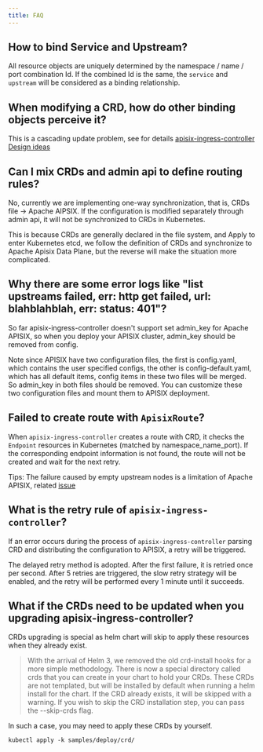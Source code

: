 ```yaml
---
title: FAQ
---
```


<!--
#
# Licensed to the Apache Software Foundation (ASF) under one or more
# contributor license agreements.  See the NOTICE file distributed with
# this work for additional information regarding copyright ownership.
# The ASF licenses this file to You under the Apache License, Version 2.0
# (the "License"); you may not use this file except in compliance with
# the License.  You may obtain a copy of the License at
#
#     http://www.apache.org/licenses/LICENSE-2.0
#
# Unless required by applicable law or agreed to in writing, software
# distributed under the License is distributed on an "AS IS" BASIS,
# WITHOUT WARRANTIES OR CONDITIONS OF ANY KIND, either express or implied.
# See the License for the specific language governing permissions and
# limitations under the License.
#
-->

## How to bind Service and Upstream?

All resource objects are uniquely determined by the namespace / name / port combination Id. If the combined Id is the same, the `service` and `upstream` will be considered as a binding relationship.

## When modifying a CRD, how do other binding objects perceive it?

This is a cascading update problem, see for details [apisix-ingress-controller Design ideas](./design.md)

## Can I mix CRDs and admin api to define routing rules?

No, currently we are implementing one-way synchronization, that is, CRDs file -> Apache AIPSIX. If the configuration is modified separately through admin api, it will not be synchronized to CRDs in Kubernetes.

This is because CRDs are generally declared in the file system, and Apply to enter Kubernetes etcd, we follow the definition of CRDs and synchronize to Apache Apisix Data Plane, but the reverse will make the situation more complicated.

## Why there are some error logs like "list upstreams failed, err: http get failed, url: blahblahblah, err: status: 401"?

So far apisix-ingress-controller doesn't support set admin_key for Apache APISIX, so when you deploy your APISIX cluster, admin_key should be removed from config.

Note since APISIX have two configuration files, the first is config.yaml, which contains the user specified configs, the other is config-default.yaml, which has all default items, config items in these two files will be merged. So admin_key in both files should be removed. You can customize these two configuration files and mount them to APISIX deployment.

## Failed to create route with `ApisixRoute`?

When `apisix-ingress-controller` creates a route with CRD, it checks the `Endpoint` resources in Kubernetes (matched by namespace_name_port). If the corresponding endpoint information is not found, the route will not be created and wait for the next retry.

Tips: The failure caused by empty upstream nodes is a limitation of Apache APISIX, related [issue](https://github.com/apache/apisix/issues/3072)

## What is the retry rule of `apisix-ingress-controller`?

If an error occurs during the process of `apisix-ingress-controller` parsing CRD and distributing the configuration to APISIX, a retry will be triggered.

The delayed retry method is adopted. After the first failure, it is retried once per second. After 5 retries are triggered, the slow retry strategy will be enabled, and the retry will be performed every 1 minute until it succeeds.

## What if the CRDs need to be updated when you upgrading apisix-ingress-controller?

CRDs upgrading is special as helm chart will skip to apply these resources when they already exist.

> With the arrival of Helm 3, we removed the old crd-install hooks for a more simple methodology. There is now a special directory called crds that you can create in your chart to hold your CRDs. These CRDs are not templated, but will be installed by default when running a helm install for the chart. If the CRD already exists, it will be skipped with a warning. If you wish to skip the CRD installation step, you can pass the --skip-crds flag.

In such a case, you may need to apply these CRDs by yourself.

```shell
kubectl apply -k samples/deploy/crd/
```

